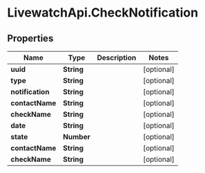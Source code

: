 # LivewatchApi.CheckNotification

## Properties

Name | Type | Description | Notes
------------ | ------------- | ------------- | -------------
**uuid** | **String** |  | [optional] 
**type** | **String** |  | [optional] 
**notification** | **String** |  | [optional] 
**contactName** | **String** |  | [optional] 
**checkName** | **String** |  | [optional] 
**date** | **String** |  | [optional] 
**state** | **Number** |  | [optional] 
**contactName** | **String** |  | [optional] 
**checkName** | **String** |  | [optional] 


